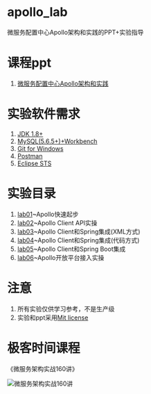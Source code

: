 # apollo_lab
微服务配置中心Apollo架构和实践的PPT+实验指导


# 课程ppt
1. [微服务配置中心Apollo架构和实践](ppt/微服务配置中心Apollo架构和实践.pdf)

# 实验软件需求
1. [JDK 1.8+](http://www.oracle.com/technetwork/java/javase/downloads/jdk8-downloads-2133151.html)
2. [MySQL(5.6.5+)+Workbench](https://dev.mysql.com/downloads/)
3. [Git for Windows](https://gitforwindows.org/)
4. [Postman](https://www.getpostman.com/)
5. [Eclipse STS](https://spring.io/tools)

# 实验目录
1. [lab01](lab01)~Apollo快速起步
2. [lab02](lab02)~Apollo Client API实操
3. [lab03](lab03)~Apollo Client和Spring集成(XML方式)
4. [lab04](lab04)~Apollo Client和Spring集成(代码方式)
5. [lab05](lab05)~Apollo Client和Spring Boot集成
6. [lab06](lab06)~Apollo开放平台接入实操

# 注意
1. 所有实验仅供学习参考，不是生产级
2. 实验和ppt采用[Mit license](LICENSE)

# 极客时间课程

《微服务架构实战160讲》

![微服务架构实战160讲](https://github.com/spring2go/oauth2lab/blob/master/image/course_ad.jpg)
